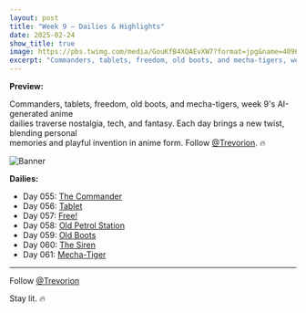 ```yaml
---
layout: post
title: "Week 9 – Dailies & Highlights"
date: 2025-02-24
show_title: true
image: https://pbs.twimg.com/media/GouKfB4XQAEvXW7?format=jpg&name=4096x4096
excerpt: "Commanders, tablets, freedom, old boots, and mecha-tigers, week 9's AI-generated anime dailies traverse nostalgia, tech, and fantasy. Each day brings a new twist, blending personal memories and playful invention in anime form."
---
```

  
**Preview:**  
  
Commanders, tablets, freedom, old boots, and mecha-tigers, week 9's AI-generated anime  
dailies traverse nostalgia, tech, and fantasy. Each day brings a new twist, blending personal  
memories and playful invention in anime form. Follow [@Trevorion](https://x.com/Trevorion). 🔥
  
![Banner](https://pbs.twimg.com/media/GouKfB4XQAEvXW7?format=jpg&name=4096x4096)
  
**Dailies:**
- Day 055: [The Commander](https://x.com/Trevorion/status/1893857634731598103)
- Day 056: [Tablet](https://x.com/Trevorion/status/1894365600916369601)
- Day 057: [Free!](https://x.com/Trevorion/status/1894613181869244891)
- Day 058: [Old Petrol Station](https://x.com/Trevorion/status/1895144998833938699)
- Day 059: [Old Boots](https://x.com/Trevorion/status/1895515412328300999)
- Day 060: [The Siren](https://x.com/Trevorion/status/1895748587163971651)
- Day 061: [Mecha-Tiger](https://x.com/Trevorion/status/1896186455506227394)

---
Follow [@Trevorion](https://x.com/Trevorion)

Stay lit. 🔥
